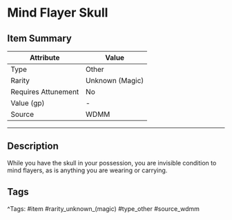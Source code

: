 # Mind Flayer Skull

## Item Summary

| Attribute            | Value                        |
|----------------------|------------------------------|
| Type                 | Other |
| Rarity               | Unknown (Magic)             |
| Requires Attunement  | No                |
| Value (gp)           | -    |
| Source               | WDMM |

---

## Description

While you have the skull in your possession, you are invisible condition to mind flayers, as is anything you are wearing or carrying.

## Tags

^Tags: #item #rarity_unknown_(magic) #type_other #source_wdmm